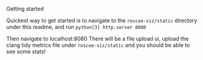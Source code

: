 Getting started


Quickest way to get started is to navigate to the `roscoe-viz/static` directory under this readme, and run `python[3] http.server 8080`

Then navigate to localhost:8080
There will be a file upload ui, upload the clang tidy metrics file under `roscoe-viz/static` and you should be able to see some stats!